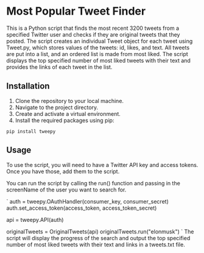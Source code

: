 # Most Popular Tweet Finder

This is a Python script that finds the most recent 3200 tweets from a specified Twitter user and checks if they are original tweets that they posted. The script creates an individual Tweet object for each tweet using Tweet.py, which stores values of the tweets: id, likes, and text. All tweets are put into a list, and an ordered list is made from most liked. The script displays the top specified number of most liked tweets with their text and provides the links of each tweet in the list.

## Installation

1. Clone the repository to your local machine.
2. Navigate to the project directory.
3. Create and activate a virtual environment.
4. Install the required packages using pip:

`pip install tweepy`

## Usage

To use the script, you will need to have a Twitter API key and access tokens. Once you have those, add them to the script.

You can run the script by calling the run() function and passing in the screenName of the user you want to search for.

`
auth = tweepy.OAuthHandler(consumer_key, consumer_secret)
auth.set_access_token(access_token, access_token_secret)

api = tweepy.API(auth)

originalTweets = OriginalTweets(api)
originalTweets.run("elonmusk")
`
The script will display the progress of the search and output the top specified number of most liked tweets with their text and links in a tweets.txt file.
